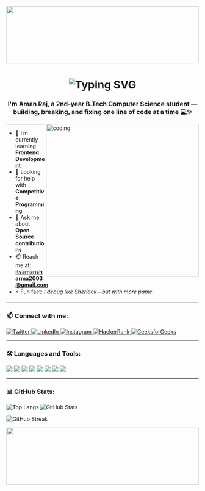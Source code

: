 <!-- SVG Wave Header -->
<img src="https://svgshare.com/i/xYj.svg" width="100%" height="150" />

<!-- Typing animated intro -->
<h1 align="center">
  <img src="https://readme-typing-svg.demolab.com?font=Fira+Code&size=30&pause=1000&color=FF6B6B&center=true&vCenter=true&width=435&lines=Hello+Folks!+This+is+Aman+Raj+%F0%9F%91%8B" alt="Typing SVG" />
</h1>

<h3 align="center">
  I'm Aman Raj, a 2nd-year B.Tech Computer Science student — building, breaking, and fixing one line of code at a time 💻✨
</h3>

<!-- Coding gif -->
<img align="right" alt="coding" width="400" src="https://camo.githubusercontent.com/2366b34bb903c09617990fb5fff4622f3e941349e846ddb7e73df872a9d21233/68747470733a2f2f63646e2e6472696262626c652e636f6d2f75736572732f3733303730332f73637265656e73686f74732f363538313234332f6176656e746f2e676966" alt="aman7raj">

---

- 🌱 I’m currently learning **Frontend Development**
- 🤝 Looking for help with **Competitive Programming**
- 💬 Ask me about **Open Source contributions**
- 📫 Reach me at: **itsamansharma2003@gmail.com**
- ⚡ Fun fact: *I debug like Sherlock—but with more panic.*

---

<!-- Animated Bouncing Social Icons -->
<h3 align="left">📫 Connect with me:</h3>
<p align="left">
  <a href="https://twitter.com/amanvinogeet003" target="blank">
    <img src="https://img.shields.io/badge/Twitter-1DA1F2?style=for-the-badge&logo=twitter&logoColor=white" alt="Twitter" style="animation: bounce 2s infinite;" />
  </a>
  <a href="https://linkedin.com/in/aman-raj-993860295" target="blank">
    <img src="https://img.shields.io/badge/LinkedIn-0A66C2?style=for-the-badge&logo=linkedin&logoColor=white" alt="LinkedIn" style="animation: bounce 2s infinite;" />
  </a>
  <a href="https://instagram.com/amanraj_vinogeet" target="blank">
    <img src="https://img.shields.io/badge/Instagram-E4405F?style=for-the-badge&logo=instagram&logoColor=white" alt="Instagram" style="animation: bounce 2s infinite;" />
  </a>
  <a href="https://www.hackerrank.com/amanraj7" target="blank">
    <img src="https://img.shields.io/badge/HackerRank-2EC866?style=for-the-badge&logo=HackerRank&logoColor=white" alt="HackerRank" style="animation: bounce 2s infinite;" />
  </a>
  <a href="https://auth.geeksforgeeks.org/user/aman7raj" target="blank">
    <img src="https://img.shields.io/badge/GeeksforGeeks-0F9D58?style=for-the-badge&logo=GeeksforGeeks&logoColor=white" alt="GeeksforGeeks" style="animation: bounce 2s infinite;" />
  </a>
</p>

---

<h3 align="left">🛠️ Languages and Tools:</h3>
<p align="left">
  <img src="https://img.shields.io/badge/C-00599C?style=for-the-badge&logo=c&logoColor=white" />
  <img src="https://img.shields.io/badge/C++-00599C?style=for-the-badge&logo=c%2B%2B&logoColor=white" />
  <img src="https://img.shields.io/badge/Java-ED8B00?style=for-the-badge&logo=java&logoColor=white" />
  <img src="https://img.shields.io/badge/Python-3776AB?style=for-the-badge&logo=python&logoColor=white" />
  <img src="https://img.shields.io/badge/HTML5-E34F26?style=for-the-badge&logo=html5&logoColor=white" />
  <img src="https://img.shields.io/badge/CSS3-1572B6?style=for-the-badge&logo=css3&logoColor=white" />
  <img src="https://img.shields.io/badge/JavaScript-F7DF1E?style=for-the-badge&logo=javascript&logoColor=black" />
  <img src="https://img.shields.io/badge/Bootstrap-563D7C?style=for-the-badge&logo=bootstrap&logoColor=white" />
</p>

---

<h3 align="left">📊 GitHub Stats:</h3>

<p>
  <img align="left" src="https://github-readme-stats.vercel.app/api/top-langs?username=aman7raj&show_icons=true&locale=en&layout=compact" alt="Top Langs" />
</p>

<p>
  <img align="center" src="https://github-readme-stats.vercel.app/api?username=aman7raj&show_icons=true&locale=en" alt="GitHub Stats" />
</p>

<p>
  <img align="center" src="https://github-readme-streak-stats.herokuapp.com/?user=aman7raj" alt="GitHub Streak" />
</p>

<!-- SVG Footer Wave -->
<img src="https://svgshare.com/i/xYk.svg" width="100%" height="150" />

<!-- Bouncing Keyframes (used by social icons) -->
<style>
@keyframes bounce {
  0%, 20%, 50%, 80%, 100% {transform: translateY(0);}
  40% {transform: translateY(-10px);}
  60% {transform: translateY(-5px);}
}
</style>

